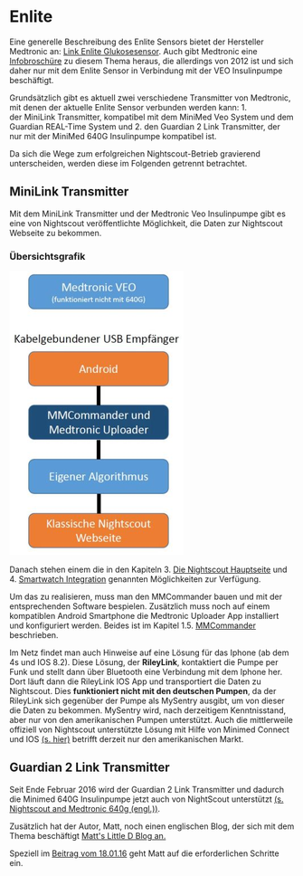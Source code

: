 # Enlite

Eine generelle Beschreibung des Enlite Sensors bietet der Hersteller Medtronic an: [Link Enlite Glukosesensor](https://www.medtronic-diabetes.de/minimed-produkte/kontinuierliche-glukosemessung/enlite-glukosesensor). Auch gibt Medtronic eine [Infobroschüre](https://www.medtronic-diabetes.at/sites/austria/medtronic-diabetes.at/files/cgm_broschuere_052012.pdf) zu diesem Thema heraus, die allerdings von 2012 ist und sich daher nur mit dem Enlite Sensor in Verbindung mit der VEO Insulinpumpe beschäftigt.

Grundsätzlich gibt es aktuell zwei verschiedene Transmitter von Medtronic, mit denen der aktuelle Enlite Sensor verbunden werden kann:
1.  
der MiniLink Transmitter, kompatibel mit dem MiniMed Veo System und dem Guardian REAL-Time System und
2. 
den Guardian 2 Link Transmitter, der nur mit der MiniMed 640G Insulinpumpe kompatibel ist.

Da sich die Wege zum erfolgreichen Nightscout-Betrieb gravierend unterscheiden, werden diese im Folgenden getrennt betrachtet.


 
## MiniLink Transmitter
Mit dem MiniLink Transmitter und der Medtronic Veo Insulinpumpe gibt es eine von Nightscout veröffentlichte Möglichkeit, die Daten zur Nightscout Webseite zu bekommen.

### Übersichtsgrafik
![Übersichtsgrafik](../../images/enlite/MedtronicUebersichtklein.jpg)

Danach stehen einem die in den Kapiteln 3. [Die Nightscout Hauptseite](../../nightscout/die_nightscout_website.md) und 4. [Smartwatch Integration](../../smartwatch/smartwatch_integration.md) genannten Möglichkeiten zur Verfügung.

Um das zu realisieren, muss man den MMCommander bauen und mit der entsprechenden Software bespielen. Zusätzlich muss noch auf einem kompatiblen Android Smartphone die Medtronic Uploader App installiert und konfiguriert werden. Beides ist im Kapitel 1.5. [MMCommander](../enlite/mmcommander.md) beschrieben.

Im Netz findet man auch Hinweise auf eine Lösung für das Iphone (ab dem 4s und IOS 8.2). Diese Lösung, der **RileyLink**, kontaktiert die Pumpe per Funk und stellt dann über Bluetooth eine Verbindung mit dem Iphone her. Dort läuft dann die RileyLink IOS App und transportiert die Daten zu Nightscout. Dies **funktioniert nicht mit den deutschen Pumpen**, da der RileyLink sich gegenüber der Pumpe als MySentry ausgibt, um von dieser die Daten zu bekommen. MySentry wird, nach derzeitigem Kenntnisstand, aber nur von den amerikanischen Pumpen unterstützt. 
Auch die mittlerweile offiziell von Nightscout unterstützte Lösung mit Hilfe von Minimed Connect und IOS [(s. hier)](http://www.nightscout.info/wiki/faqs-2/how-do-you-get-your-cgm-in-the-cloud) betrifft derzeit nur den amerikanischen Markt.

## Guardian 2 Link Transmitter

Seit Ende Februar 2016 wird der Guardian 2 Link Transmitter und dadurch die Minimed 640G Insulinpumpe jetzt auch von NightScout unterstützt [(s. Nightscout and Medtronic 640g (engl.))](http://www.nightscout.info/wiki/welcome/nightscout-and-medtronic-640g). 

Zusätzlich hat der Autor, Matt, noch einen englischen Blog, der sich mit dem Thema beschäftigt [Matt's Little D Blog an.](http://littlet1d.blogspot.co.uk/)

Speziell im [Beitrag vom 18.01.16](http://littlet1d.blogspot.co.uk/2016/01/nightscout-on-640g-step-by-step-into.html) geht Matt auf die erforderlichen Schritte ein.


